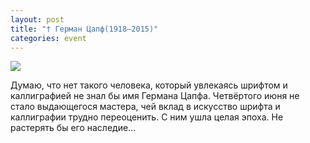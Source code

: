 ```yaml
---
layout: post
title: "† Герман Цапф(1918—2015)"
categories: event
---
```

![](https://ic.pics.livejournal.com/quillcraft/13449910/365947/365947_900.png)

Думаю, что нет такого человека, который увлекаясь шрифтом и каллиграфией не знал бы имя Германа Цапфа. Четвёртого июня не стало выдающегося мастера, чей вклад в искусство шрифта и каллиграфии трудно переоценить. С ним ушла целая эпоха. Не растерять бы его наследие…
